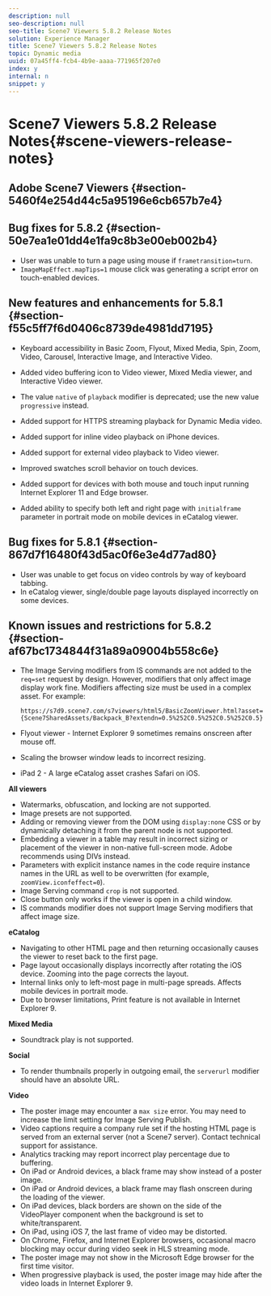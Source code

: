 ```yaml
---
description: null
seo-description: null
seo-title: Scene7 Viewers 5.8.2 Release Notes
solution: Experience Manager
title: Scene7 Viewers 5.8.2 Release Notes
topic: Dynamic media
uuid: 07a45ff4-fcb4-4b9e-aaaa-771965f207e0
index: y
internal: n
snippet: y
---
```


# Scene7 Viewers 5.8.2 Release Notes{#scene-viewers-release-notes}

## Adobe Scene7 Viewers {#section-5460f4e254d44c5a95196e6cb657b7e4}

## Bug fixes for 5.8.2 {#section-50e7ea1e01dd4e1fa9c8b3e00eb002b4}

* User was unable to turn a page using mouse if `frametransition=turn`. 
* `ImageMapEffect.mapTips=1` mouse click was generating a script error on touch-enabled devices.

## New features and enhancements for 5.8.1 {#section-f55c5ff7f6d0406c8739de4981dd7195}

* Keyboard accessibility in Basic Zoom, Flyout, Mixed Media, Spin, Zoom, Video, Carousel, Interactive Image, and Interactive Video. 
* Added video buffering icon to Video viewer, Mixed Media viewer, and Interactive Video viewer. 
* The value `native` of `playback` modifier is deprecated; use the new value `progressive` instead. 

* Added support for HTTPS streaming playback for Dynamic Media video. 
* Added support for inline video playback on iPhone devices. 
* Added support for external video playback to Video viewer. 
* Improved swatches scroll behavior on touch devices. 
* Added support for devices with both mouse and touch input running Internet Explorer 11 and Edge browser. 
* Added ability to specify both left and right page with `initialframe` parameter in portrait mode on mobile devices in eCatalog viewer.

## Bug fixes for 5.8.1 {#section-867d7f16480f43d5ac0f6e3e4d77ad80}

* User was unable to get focus on video controls by way of keyboard tabbing. 
* In eCatalog viewer, single/double page layouts displayed incorrectly on some devices.

## Known issues and restrictions for 5.8.2 {#section-af67bc1734844f31a89a09004b558c6e}

* The Image Serving modifiers from IS commands are not added to the `req=set` request by design. However, modifiers that only affect image display work fine. Modifiers affecting size must be used in a complex asset. For example:

  `https://s7d9.scene7.com/s7viewers/html5/BasicZoomViewer.html?asset= {Scene7SharedAssets/Backpack_B?extendn=0.5%252C0.5%252C0.5%252C0.5}` 

* Flyout viewer - Internet Explorer 9 sometimes remains onscreen after mouse off. 
* Scaling the browser window leads to incorrect resizing. 
* iPad 2 - A large eCatalog asset crashes Safari on iOS.

**All viewers**

* Watermarks, obfuscation, and locking are not supported. 
* Image presets are not supported. 
* Adding or removing viewer from the DOM using `display:none` CSS or by dynamically detaching it from the parent node is not supported. 
* Embedding a viewer in a table may result in incorrect sizing or placement of the viewer in non-native full-screen mode. Adobe recommends using DIVs instead. 
* Parameters with explicit instance names in the code require instance names in the URL as well to be overwritten (for example, `zoomView.iconfeffect=0`). 
* Image Serving command `crop` is not supported. 
* Close button only works if the viewer is open in a child window. 
* IS commands modifier does not support Image Serving modifiers that affect image size.

**eCatalog**

* Navigating to other HTML page and then returning occasionally causes the viewer to reset back to the first page. 
* Page layout occasionally displays incorrectly after rotating the iOS device. Zooming into the page corrects the layout. 
* Internal links only to left-most page in multi-page spreads. Affects mobile devices in portrait mode. 
* Due to browser limitations, Print feature is not available in Internet Explorer 9.

**Mixed Media**

* Soundtrack play is not supported.

**Social**

* To render thumbnails properly in outgoing email, the `serverurl` modifier should have an absolute URL.

**Video**

* The poster image may encounter a `max size` error. You may need to increase the limit setting for Image Serving Publish. 
* Video captions require a company rule set if the hosting HTML page is served from an external server (not a Scene7 server). Contact technical support for assistance. 
* Analytics tracking may report incorrect play percentage due to buffering. 
* On iPad or Android devices, a black frame may show instead of a poster image. 
* On iPad or Android devices, a black frame may flash onscreen during the loading of the viewer. 
* On iPad devices, black borders are shown on the side of the VideoPlayer component when the background is set to white/transparent. 
* On iPad, using iOS 7, the last frame of video may be distorted. 
* On Chrome, Firefox, and Internet Explorer browsers, occasional macro blocking may occur during video seek in HLS streaming mode. 
* The poster image may not show in the Microsoft Edge browser for the first time visitor. 
* When progressive playback is used, the poster image may hide after the video loads in Internet Explorer 9.

